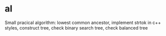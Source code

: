 # al
Small pracical algorithm:
  lowest common ancestor,
  implement strtok in c++ styles,
  construct tree,
  check binary search tree,
  check balanced tree
